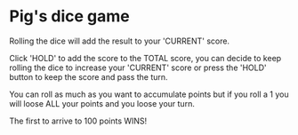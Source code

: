 # Pig's dice game

Rolling the dice will add the result to your 'CURRENT' score.

Click 'HOLD' to add the score to the TOTAL score, you can decide to keep rolling the dice to increase your 'CURRENT' score or press the 'HOLD' button to keep the score and pass the turn.

You can roll as much as you want to accumulate points but if you roll a 1 you will loose ALL your points and you loose your turn.

The first to arrive to 100 points WINS!
